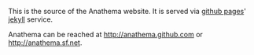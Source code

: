 This is the source of the Anathema website.
It is served via [github pages](http://pages.github.com/)' [jekyll](https://github.com/mojombo/jekyll) service.

Anathema can be reached at http://anathema.github.com or http://anathema.sf.net.